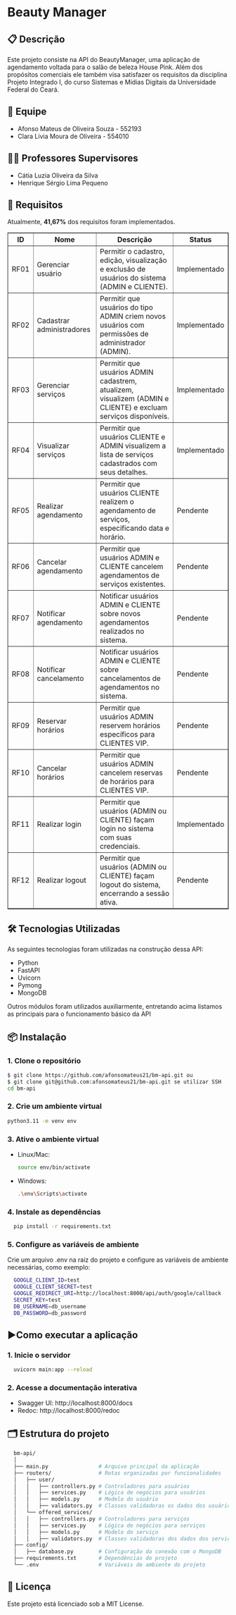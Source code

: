 # Beauty Manager

## 📋 Descrição
Este projeto consiste na API do BeautyManager, uma aplicação de agendamento voltada para o salão de beleza House Pink. 
Além dos propósitos comerciais ele também visa satisfazer os requisitos da disciplina Projeto Integrado I, do curso Sistemas e Mídias Digitais da Universidade Federal do Ceará.

## 👥 Equipe
- Afonso Mateus de Oliveira Souza - 552193
- Clara Livia Moura de Oliveira - 554010

## 🧑‍🏫 Professores Supervisores
- Cátia Luzia Oliveira da Silva
- Henrique Sérgio Lima Pequeno

## 📝 Requisitos
Atualmente, **41,67%** dos requisitos foram implementados.
<table border="1">
  <thead>
    <tr>
      <th>ID</th>
      <th>Nome</th>
      <th>Descrição</th>
      <th>Status</th>
    </tr>
  </thead>
  <tbody>
    <tr>
      <td>RF01</td>
      <td>Gerenciar usuário</td>
      <td>Permitir o cadastro, edição, visualização e exclusão de usuários do sistema (ADMIN e CLIENTE).</td>
      <td>Implementado</td>
    </tr>
    <tr>
      <td>RF02</td>
      <td>Cadastrar administradores</td>
      <td>Permitir que usuários do tipo ADMIN criem novos usuários com permissões de administrador (ADMIN).</td>
      <td>Implementado</td>
    </tr>
    <tr>
      <td>RF03</td>
      <td>Gerenciar serviços</td>
      <td>Permitir que usuários ADMIN cadastrem, atualizem, visualizem (ADMIN e CLIENTE) e excluam serviços disponíveis.</td>
      <td>Implementado</td>
    </tr>
    <tr>
      <td>RF04</td>
      <td>Visualizar serviços</td>
      <td>Permitir que usuários CLIENTE e ADMIN visualizem a lista de serviços cadastrados com seus detalhes.</td>
      <td>Implementado</td>
    </tr>
    <tr>
      <td>RF05</td>
      <td>Realizar agendamento</td>
      <td>Permitir que usuários CLIENTE realizem o agendamento de serviços, especificando data e horário.</td>
      <td>Pendente</td>
    </tr>
    <tr>
      <td>RF06</td>
      <td>Cancelar agendamento</td>
      <td>Permitir que usuários ADMIN e CLIENTE cancelem agendamentos de serviços existentes.</td>
      <td>Pendente</td>
    </tr>
    <tr>
      <td>RF07</td>
      <td>Notificar agendamento</td>
      <td>Notificar usuários ADMIN e CLIENTE sobre novos agendamentos realizados no sistema.</td>
      <td>Pendente</td>
    </tr>
    <tr>
      <td>RF08</td>
      <td>Notificar cancelamento</td>
      <td>Notificar usuários ADMIN e CLIENTE sobre cancelamentos de agendamentos no sistema.</td>
      <td>Pendente</td>
    </tr>
    <tr>
      <td>RF09</td>
      <td>Reservar horários</td>
      <td>Permitir que usuários ADMIN reservem horários específicos para CLIENTES VIP.</td>
      <td>Pendente</td>
    </tr>
    <tr>
      <td>RF10</td>
      <td>Cancelar horários</td>
      <td>Permitir que usuários ADMIN cancelem reservas de horários para CLIENTES VIP.</td>
      <td>Pendente</td>
    </tr>
    <tr>
      <td>RF11</td>
      <td>Realizar login</td>
      <td>Permitir que usuários (ADMIN ou CLIENTE) façam login no sistema com suas credenciais.</td>
      <td>Implementado</td>
    </tr>
    <tr>
      <td>RF12</td>
      <td>Realizar logout</td>
      <td>Permitir que usuários (ADMIN ou CLIENTE) façam logout do sistema, encerrando a sessão ativa.</td>
      <td>Pendente</td>
    </tr>
  </tbody>
</table>


## 🛠️ Tecnologias Utilizadas
As seguintes tecnologias foram utilizadas na construção dessa API:
<ul>
  <li>Python</li>
  <li>FastAPI</li>
  <li>Uvicorn</li>
  <li>Pymong</li>
  <li>MongoDB</li>
</ul>

Outros módulos foram utilizados auxiliarmente, entretando acima listamos as principais para o funcionamento básico da API

## 📦 Instalação
### 1. **Clone o repositório**
```bash
$ git clone https://github.com/afonsomateus21/bm-api.git ou
$ git clone git@github.com:afonsomateus21/bm-api.git se utilizar SSH
cd bm-api
```

### 2. **Crie um ambiente virtual**
```bash
python3.11 -m venv env
```

### 3. **Ative o ambiente virtual**
- Linux/Mac:
  ```bash
  source env/bin/activate
  ```

- Windows:
  ```bash
  .\env\Scripts\activate
  ```

### 4. **Instale as dependências**
```bash
  pip install -r requirements.txt
```

### 5. **Configure as variáveis de ambiente**
Crie um arquivo .env na raiz do projeto e configure as variáveis de ambiente necessárias, como exemplo:
```bash
  GOOGLE_CLIENT_ID=test
  GOOGLE_CLIENT_SECRET=test
  GOOGLE_REDIRECT_URI=http://localhost:8000/api/auth/google/callback
  SECRET_KEY=test
  DB_USERNAME=db_username
  DB_PASSWORD=db_password
```

## ▶️Como executar a aplicação
### 1. Inicie o servidor
```bash
  uvicorn main:app --reload
``` 

### 2. Acesse a documentação interativa
- Swagger UI: http://localhost:8000/docs
- Redoc: http://localhost:8000/redoc

## 🗂️ Estrutura do projeto
```bash
  bm-api/
  │
  ├── main.py                # Arquivo principal da aplicação
  ├── routers/               # Rotas organizadas por funcionalidades
  │   ├── user/
  │   │   ├── controllers.py # Controladores para usuários
  │   │   ├── services.py    # Lógica de negócios para usuários
  │   │   ├── models.py      # Modelo do usuário
  │   │   ├── validators.py  # Classes validadoras os dados dos usuários
  │   └── offered_services/
  │   │   ├── controllers.py # Controladores para serviços
  │   │   ├── services.py    # Lógica de negócios para serviços
  │   │   ├── models.py      # Modelo do serviço
  │   │   ├── validators.py  # Classes validadoras dos dados dos serviços
  ├── config/
  │   ├── database.py        # Configuração da conexão com o MongoDB
  ├── requirements.txt       # Dependências do projeto
  └── .env                   # Variáveis de ambiente do projeto
```

## 📝 Licença
Este projeto está licenciado sob a MIT License.
